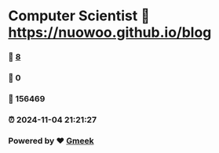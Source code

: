 # Computer Scientist :link: https://nuowoo.github.io/blog 
### :page_facing_up: [8](https://nuowoo.github.io/blog/tag.html) 
### :speech_balloon: 0 
### :hibiscus: 156469 
### :alarm_clock: 2024-11-04 21:21:27 
### Powered by :heart: [Gmeek](https://github.com/Meekdai/Gmeek)
